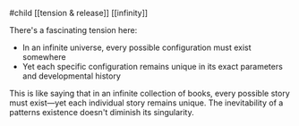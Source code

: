 #child [[tension & release]] [[infinity]]

There's a fascinating tension here:

- In an infinite universe, every possible configuration must exist somewhere
- Yet each specific configuration remains unique in its exact parameters and developmental history

This is like saying that in an infinite collection of books, every possible story must exist—yet each individual story remains unique. The inevitability of a patterns existence doesn't diminish its singularity.